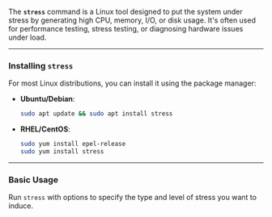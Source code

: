 The **`stress`** command is a Linux tool designed to put the system under stress by generating high CPU, memory, I/O, or disk usage. It's often used for performance testing, stress testing, or diagnosing hardware issues under load.

---

### **Installing `stress`**
For most Linux distributions, you can install it using the package manager:

- **Ubuntu/Debian**:  
  ```bash
  sudo apt update && sudo apt install stress
  ```

- **RHEL/CentOS**:  
  ```bash
  sudo yum install epel-release
  sudo yum install stress
  ```

---

### **Basic Usage**
Run `stress` with options to specify the type and level of stress you want to induce.

